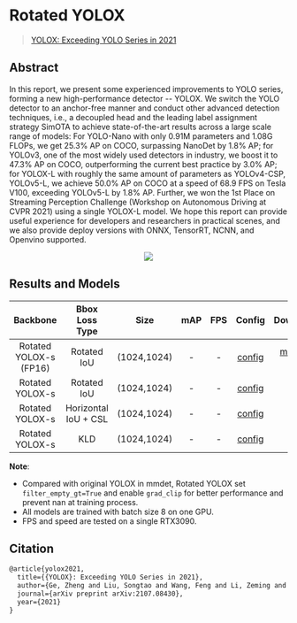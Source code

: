# Rotated YOLOX

> [YOLOX: Exceeding YOLO Series in 2021](https://arxiv.org/abs/2107.08430)

<!-- [ALGORITHM] -->

## Abstract

In this report, we present some experienced improvements to YOLO series, forming a new high-performance detector --
YOLOX. We switch the YOLO detector to an anchor-free manner and conduct other advanced detection techniques, i.e., a
decoupled head and the leading label assignment strategy SimOTA to achieve state-of-the-art results across a large scale
range of models: For YOLO-Nano with only 0.91M parameters and 1.08G FLOPs, we get 25.3% AP on COCO, surpassing NanoDet
by 1.8% AP; for YOLOv3, one of the most widely used detectors in industry, we boost it to 47.3% AP on COCO,
outperforming the current best practice by 3.0% AP; for YOLOX-L with roughly the same amount of parameters as
YOLOv4-CSP, YOLOv5-L, we achieve 50.0% AP on COCO at a speed of 68.9 FPS on Tesla V100, exceeding YOLOv5-L by 1.8% AP.
Further, we won the 1st Place on Streaming Perception Challenge (Workshop on Autonomous Driving at CVPR 2021) using a
single YOLOX-L model. We hope this report can provide useful experience for developers and researchers in practical
scenes, and we also provide deploy versions with ONNX, TensorRT, NCNN, and Openvino supported.

<div align=center>
<img src="https://user-images.githubusercontent.com/40661020/144001736-9fb303dd-eac7-46b0-ad45-214cfa51e928.png"/>
</div>

## Results and Models

|        Backbone        |    Bbox Loss Type    |    Size     | mAP | FPS |                       Config                       |                                                                                                                                                      Download                                                                                                                                                      |
| :--------------------: | :------------------: | :---------: | :-: | :-: | :------------------------------------------------: | :----------------------------------------------------------------------------------------------------------------------------------------------------------------------------------------------------------------------------------------------------------------------------------------------------------------: |
| Rotated YOLOX-s (FP16) |     Rotated IoU      | (1024,1024) |  -  |  -  | [config](./rotated_yolox_s_fp16_300e_dota_le90.py) | [model](https://download.openmmlab.com/mmrotate/v0.1.0/rotated_yolox/rotated_yolox_s_fp16_300e_dota/rotated_yolox_s_fp16_300e_dota_le90-********.pth) \\  [log](https://download.openmmlab.com/mmrotate/v0.1.0/rotated_yolox/rotated_yolox_s_fp16_300e_dota_le90/rotated_yolox_s_fp16_300e_dota_le90_*_*.log.json) |
|    Rotated YOLOX-s     |     Rotated IoU      | (1024,1024) |  -  |  -  |   [config](./rotated_yolox_s_300e_dota_le90.py)    |                                                                                                                                                         -                                                                                                                                                          |
|    Rotated YOLOX-s     | Horizontal IoU + CSL | (1024,1024) |  -  |  -  | [config](./rotated_yolox_s_csl_300e_dota_le90.py)  |                                                                                                                                                         -                                                                                                                                                          |
|    Rotated YOLOX-s     |         KLD          | (1024,1024) |  -  |  -  | [config](./rotated_yolox_s_kld_300e_dota_le90.py)  |                                                                                                                                                         -                                                                                                                                                          |

**Note**:

- Compared with original YOLOX in mmdet, Rotated YOLOX set `filter_empty_gt=True` and enable `grad_clip` for better
  performance and prevent nan at training process.
- All models are trained with batch size 8 on one GPU.
- FPS and speed are tested on a single RTX3090.

## Citation

```latex
@article{yolox2021,
  title={{YOLOX}: Exceeding YOLO Series in 2021},
  author={Ge, Zheng and Liu, Songtao and Wang, Feng and Li, Zeming and Sun, Jian},
  journal={arXiv preprint arXiv:2107.08430},
  year={2021}
}
```
